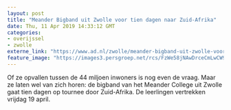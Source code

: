 ```yaml
---
layout: post
title: "Meander Bigband uit Zwolle voor tien dagen naar Zuid-Afrika"
date: Thu, 11 Apr 2019 14:33:12 GMT
categories: 
- overijssel 
- zwolle 
externe_link: "https://www.ad.nl/zwolle/meander-bigband-uit-zwolle-voor-tien-dagen-naar-zuid-afrika~a64e30ab/"
feature_image: "https://images3.persgroep.net/rcs/FzWe58jNAwDrceCmLwCW90poiKc/diocontent/145315862/_fitwidth/400/?appId=21791a8992982cd8da851550a453bd7f&quality=0.7"
---
```


Of ze opvallen tussen de 44 miljoen inwoners is nog even de vraag. Maar ze laten wel van zich horen: de bigband van het Meander College uit Zwolle gaat tien dagen op tournee door Zuid-Afrika. De leerlingen vertrekken vrijdag 19 april.

